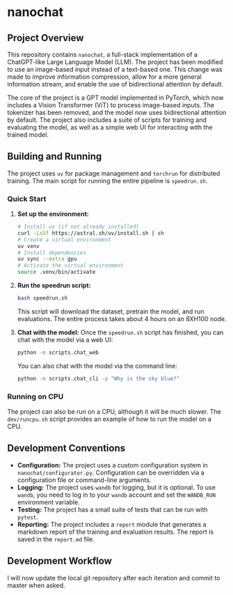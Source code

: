 # nanochat

## Project Overview

This repository contains `nanochat`, a full-stack implementation of a ChatGPT-like Large Language Model (LLM). The project has been modified to use an image-based input instead of a text-based one. This change was made to improve information compression, allow for a more general information stream, and enable the use of bidirectional attention by default.

The core of the project is a GPT model implemented in PyTorch, which now includes a Vision Transformer (ViT) to process image-based inputs. The tokenizer has been removed, and the model now uses bidirectional attention by default. The project also includes a suite of scripts for training and evaluating the model, as well as a simple web UI for interacting with the trained model.

## Building and Running

The project uses `uv` for package management and `torchrun` for distributed training. The main script for running the entire pipeline is `speedrun.sh`.

### Quick Start

1.  **Set up the environment:**
    ```bash
    # Install uv (if not already installed)
    curl -LsSf https://astral.sh/uv/install.sh | sh
    # Create a virtual environment
    uv venv
    # Install dependencies
    uv sync --extra gpu
    # Activate the virtual environment
    source .venv/bin/activate
    ```

2.  **Run the speedrun script:**
    ```bash
    bash speedrun.sh
    ```
    This script will download the dataset, pretrain the model, and run evaluations. The entire process takes about 4 hours on an 8XH100 node.

3.  **Chat with the model:**
    Once the `speedrun.sh` script has finished, you can chat with the model via a web UI:
    ```bash
    python -m scripts.chat_web
    ```
    You can also chat with the model via the command line:
    ```bash
    python -m scripts.chat_cli -p "Why is the sky blue?"
    ```

### Running on CPU

The project can also be run on a CPU, although it will be much slower. The `dev/runcpu.sh` script provides an example of how to run the model on a CPU.

## Development Conventions

*   **Configuration:** The project uses a custom configuration system in `nanochat/configurator.py`. Configuration can be overridden via a configuration file or command-line arguments.
*   **Logging:** The project uses `wandb` for logging, but it is optional. To use `wandb`, you need to log in to your `wandb` account and set the `WANDB_RUN` environment variable.
*   **Testing:** The project has a small suite of tests that can be run with `pytest`.
*   **Reporting:** The project includes a `report` module that generates a markdown report of the training and evaluation results. The report is saved in the `report.md` file.

## Development Workflow

I will now update the local git repository after each iteration and commit to master when asked.